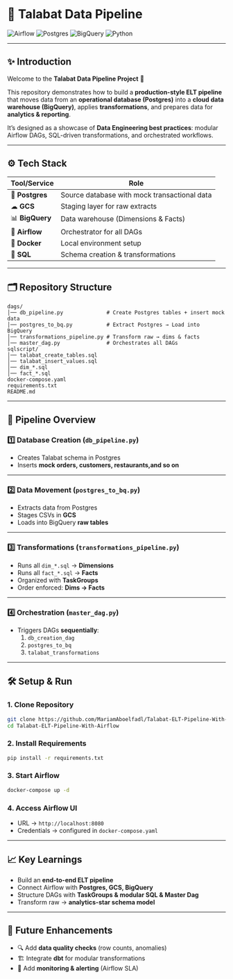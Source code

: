# 🍴 Talabat Data Pipeline

![Airflow](https://img.shields.io/badge/Airflow-2.x-green?style=flat&logo=apache-airflow) 
![Postgres](https://img.shields.io/badge/Postgres-13-blue?style=flat&logo=postgresql) 
![BigQuery](https://img.shields.io/badge/BigQuery-GCP-orange?style=flat&logo=google-cloud) 
![Python](https://img.shields.io/badge/Python-3.9+-yellow?style=flat&logo=python)


---

## ✨ Introduction
Welcome to the **Talabat Data Pipeline Project** 🚀  

This repository demonstrates how to build a **production-style ELT pipeline** that moves data from an **operational database (Postgres)** into a **cloud data warehouse (BigQuery)**, applies **transformations**, and prepares data for **analytics & reporting**.  

It’s designed as a showcase of **Data Engineering best practices**: modular Airflow DAGs, SQL-driven transformations, and orchestrated workflows.

---

## ⚙️ Tech Stack
| Tool/Service       | Role |
|--------------------|------|
| 🐘 **Postgres**    | Source database with mock transactional data |
| ☁ **GCS**          | Staging layer for raw extracts |
| 📊 **BigQuery**    | Data warehouse (Dimensions & Facts) |
| 🔄 **Airflow**     | Orchestrator for all DAGs |
| 🐳 **Docker**      | Local environment setup |
| 📜 **SQL**         | Schema creation & transformations |

---

## 🗂 Repository Structure
```
dags/
│── db_pipeline.py              # Create Postgres tables + insert mock data
│── postgres_to_bq.py           # Extract Postgres → Load into BigQuery
│── transformations_pipeline.py # Transform raw → dims & facts
│── master_dag.py               # Orchestrates all DAGs
sqlscript/
│── talabat_create_tables.sql
│── talabat_insert_values.sql
│── dim_*.sql
│── fact_*.sql
docker-compose.yaml
requirements.txt
README.md
```

---

## 🚀 Pipeline Overview

### 1️⃣ Database Creation (`db_pipeline.py`)
- Creates Talabat schema in Postgres  
- Inserts **mock orders, customers, restaurants,and so on**  

---

### 2️⃣ Data Movement (`postgres_to_bq.py`)
- Extracts data from Postgres  
- Stages CSVs in **GCS**  
- Loads into BigQuery **raw tables**  

---

### 3️⃣ Transformations (`transformations_pipeline.py`)
- Runs all `dim_*.sql` → **Dimensions**  
- Runs all `fact_*.sql` → **Facts**  
- Organized with **TaskGroups**  
- Order enforced: **Dims → Facts**  

---

### 4️⃣ Orchestration (`master_dag.py`)
- Triggers DAGs **sequentially**:  
  1. `db_creation_dag`  
  2. `postgres_to_bq`  
  3. `talabat_transformations`  

---

## 🛠️ Setup & Run

### 1. Clone Repository
```bash
git clone https://github.com/MariamAboelfadl/Talabat-ELT-Pipeline-With-Airflow.git
cd Talabat-ELT-Pipeline-With-Airflow
```

### 2. Install Requirements
```bash
pip install -r requirements.txt
```

### 3. Start Airflow
```bash
docker-compose up -d
```

### 4. Access Airflow UI
- URL → `http://localhost:8080`  
- Credentials → configured in `docker-compose.yaml`

---

## 📈 Key Learnings
- Build an **end-to-end ELT pipeline**  
- Connect Airflow with **Postgres, GCS, BigQuery**  
- Structure DAGs with **TaskGroups & modular SQL & Master Dag**  
- Transform raw → **analytics-star schema model**  

---

## 🚧 Future Enhancements
- 🔍 Add **data quality checks** (row counts, anomalies)  
- 🏗 Integrate **dbt** for modular transformations   
- 📡 Add **monitoring & alerting** (Airflow SLA)  

